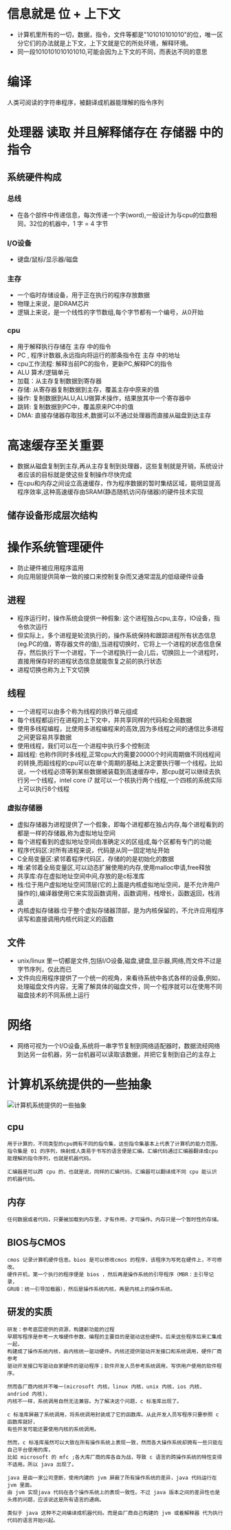 # 信息就是 位 + 上下文
- 计算机里所有的一切，数据，指令，文件等都是"101010101010"的位，唯一区分它们的办法就是上下文，上下文就是它的所处环境，解释环境。
- 同一段1010101010101010,可能会因为上下文的不同，而表达不同的意思

# 编译
人类可阅读的字符串程序，被翻译成机器能理解的指令序列

# 处理器 读取 并且解释储存在 存储器 中的指令
## 系统硬件构成
### 总线
- 在各个部件中传递信息，每次传递一个字(word),一般设计为与cpu的位数相同，32位的机器中，1 字 = 4 字节
### I/O设备
- 键盘/鼠标/显示器/磁盘
### 主存
- 一个临时存储设备，用于正在执行的程序存放数据
- 物理上来说，是DRAM芯片
- 逻辑上来说，是一个线性的字节数组,每个字节都有一个编号，从0开始
### cpu
- 用于解释执行存储在 主存 中的指令
- PC , 程序计数器,永远指向将运行的那条指令在 主存 中的地址
- cpu工作流程: 解释当前PC的指令，更新PC,解释PC的指令
- ALU 算术/逻辑单元
- 加载：从主存复制数据到寄存器
- 存储: 从寄存器复制数据到主存，覆盖主存中原来的值
- 操作: 复制数据到ALU,ALU做算术操作，结果放其中一个寄存器中
- 跳转: 复制数据到PC中，覆盖原来PC中的值
- DMA: 直接存储器存取技术,数据可以不通过处理器而直接从磁盘到达主存

# 高速缓存至关重要
- 数据从磁盘复制到主存,再从主存复制到处理器，这些复制就是开销，系统设计者应该的目标就是使这些复制操作尽快完成
- 在cpu和内存之间设立高速缓存，作为程序数据的暂时集结区域，能明显提高程序效率,这种高速缓存由SRAM(静态随机访问存储器)的硬件技术实现
## 储存设备形成层次结构


# 操作系统管理硬件
- 防止硬件被应用程序滥用
- 向应用层提供简单一致的接口来控制复杂而又通常混乱的低级硬件设备

## 进程
- 程序运行时，操作系统会提供一种假象: 这个进程独占cpu,主存，IO设备，指令依次运行
- 但实际上，多个进程是轮流执行的，操作系统保持和跟踪进程所有状态信息 (eg.PC的值，寄存器文件的值),当进程切换时，它将上一个进程的状态信息保存，然后执行下一个进程，下一个进程执行一会儿后，切换回上一个进程时，直接用保存好的进程状态信息就能恢复之前的执行状态
- 进程切换也称为上下文切换

## 线程
- 一个进程可以由多个称为线程的执行单元组成
- 每个线程都运行在进程的上下文中，并共享同样的代码和全局数据
- 使用多线程编程，比使用多进程编程来的高效,因为多线程之间的通信比多进程之间更容易共享数据
- 使用线程，我们可以在一个进程中执行多个控制流
- 超线程: 也称作同时多线程,正常cpu大约需要20000个时间周期做不同线程间的转换,而超线程的cpu可以在单个周期的基础上决定要执行哪一个线程。比如说，一个线程必须等到某些数据被装载到高速缓存中，那cpu就可以继续去执行另一个线程，intel core i7 就可以一个核执行两个线程,一个四核的系统实际上可以执行8个线程

### 虚拟存储器
- 虚拟存储器为进程提供了一个假象，即每个进程都在独占内存,每个进程看到的都是一样的存储器,称为虚拟地址空间
- 每个进程看到的虚拟地址空间由准确定义的区组成,每个区都有专门的功能
- 程序代码区:对所有进程来说，代码是从同一固定地址开始
- C全局变量区:紧邻着程序代码区，存储的的是初始化的数据
- 堆:紧邻着全局变量区,可以动态扩展使用的内存,使用malloc申请,free释放
- 共享库:存在虚拟地址空间中间,存放的是c标准库
- 栈:位于用户虚拟地址空间顶层(它的上面是内核虚拟地址空间，是不允许用户操作的),编译器使用它来实现函数调用，函数调用，栈增长，函数返回，栈消退
- 内核虚拟存储器:位于整个虚拟存储器顶部，是为内核保留的，不允许应用程序读写和直接调用内核代码定义的函数


## 文件
- unix/linux 里一切都是文件,包括I/O设备,磁盘,键盘,显示器,网络,而文件不过是字节序列，仅此而已
- 文件向应用程序提供了一个统一的视角，来看待系统中各式各样的设备,例如，处理磁盘文件内容，无需了解具体的磁盘文件，同一个程序就可以在使用不同磁盘技术的不同系统上运行

# 网络
- 网络可视为一个I/O设备,系统将一串字节复制到网络适配器时，数据流经网络到达另一台机器，另一台机器可以读取该数据，并把它复制到自己的主存上

# 计算机系统提供的一些抽象
![计算机系统提供的一些抽象](http://upload-images.jianshu.io/upload_images/1581984-2fbe5f6f3436fcce.jpg?imageMogr2/auto-orient/strip%7CimageView2/2/w/1240)



## cpu ##
```
用于计算的，不同类型的cpu拥有不同的指令集，这些指令集基本上代表了计算机的能力范围。
指令集是 01 的序列，映射成人类易于书写的语言便是汇编。汇编代码通过汇编器翻译成cpu
能理解的指令序列，也就是机器代码。

汇编器是可以跨 cpu 的，也就是说，同样的汇编代码，汇编器可以翻译成不同 cpu 能认识
的机器代码。
```
## 内存 ##
```
任何数据或者代码，只要被加载到内存里，才有作用，才可操作。内存只是一个暂时性的存储。
```
## BIOS与CMOS ##
```
cmos 记录计算机硬件信息。bios 是可以修改cmos 的程序，该程序为写死在硬件上，不可修改。
硬件开机，第一个执行的程序便是 bios ，然后再是操作系统的引导程序（MBR：主引导记录，
GRUB：统一引导加载器），然后是操作系统内核，再是内核上的操作系统。
```
## 研发的实质 ##
```
研发：参考底层提供的资源，构建新功能的过程
早期写程序是参考一大堆硬件参数，编程的主要目的是驱动这些硬件。后来这些程序后来汇集成一起，
构建成了操作系统内核，由内核统一驱动硬件。内核还提供驱动开发接口和系统调用，硬件厂商参考
驱动开发接口写驱动自家硬件的驱动程序；软件开发人员参考系统调用，写供用户使用的软件程序。

然而各厂商内核并不唯一(microsoft 内核，linux 内核，unix 内核，ios 内核，andriod 内核)，
内核不一样，系统调用自然无法兼容。为了解决这个问题，c 标准库出现了。

c 标准库屏蔽了系统调用，将系统调用封装成了它的函数库。从此开发人员写程序只要参照 c 函数库就好，
有些开发可能还要使用内核的系统调用。

然而，c 标准库虽然可以大致在所有操作系统上表现一致，然而各大操作系统却拥有一些只能在自己平台使用的库，
比如 microsoft 的 mfc ;各大库厂商的库各自为战，导致 c 语言的跨操作系统的特性变得不适用。所以 java 出现了。

java 是由一家公司垄断，使用内建的 jvm 屏蔽了所有操作系统的差异，java 代码运行在jvm 里面。
由 jvm 实现java 代码在各个操作系统上的表现一致性。不过 java 版本之间的差异性也是头疼的问题，应该说这是所有语言的通病。

类似于 java 这种不之间编译成机器代码。而是由厂商自己构建的 jvm 或着解释器 代为执行代码的语言开始兴起。

```


